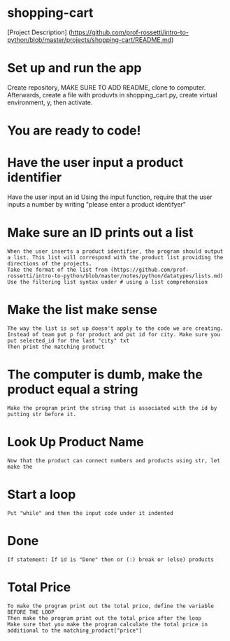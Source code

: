 # shopping-cart

[Project Description]
    (https://github.com/prof-rossetti/intro-to-python/blob/master/projects/shopping-cart/README.md)
# Set up and run the app
Create repository, MAKE SURE TO ADD README, clone to computer. Afterwards, create a file with produvts in shopping_cart.py, create virtual environment, y, then activate.
# You are ready to code! 
# Have the user input a product identifier
Have the user input an id
Using the input function, require that the user inputs a number by writing "please enter a product identifyer"
# Make sure an ID prints out a list
    When the user inserts a product identifier, the program should output a list. This list will correspond with the product list providing the directions of the projects. 
    Take the format of the list from (https://github.com/prof-rossetti/intro-to-python/blob/master/notes/python/datatypes/lists.md)
    Use the filtering list syntax under # using a list comprehension

# Make the list make sense
    The way the list is set up doesn't apply to the code we are creating. Instead of team put p for product and put id for city. Make sure you put selected_id for the last "city" txt 
    Then print the matching product

# The computer is dumb, make the product equal a string
    Make the program print the string that is associated with the id by putting str before it.

# Look Up Product Name  
    Now that the product can connect numbers and products using str, let make the 

# Start a loop
    Put "while" and then the input code under it indented

# Done
    If statement: If id is "Done" then or (:) break or (else) products

# Total Price
    To make the program print out the total price, define the variable BEFORE THE LOOP
    Then make the program print out the total price after the loop
    Make sure that you make the program calculate the total price in additional to the matching_product["price"] 